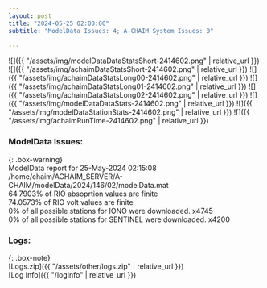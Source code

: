 ```yaml
---
layout: post
title: "2024-05-25 02:00:00"
subtitle: "ModelData Issues: 4; A-CHAIM System Issues: 0"

---
```


![]({{ "/assets/img/modelDataDataStatsShort-2414602.png" | relative_url }})
![]({{ "/assets/img/achaimDataStatsShort-2414602.png" | relative_url }})
![]({{ "/assets/img/achaimDataStatsLong00-2414602.png" | relative_url }})
![]({{ "/assets/img/achaimDataStatsLong01-2414602.png" | relative_url }})
![]({{ "/assets/img/achaimDataStatsLong02-2414602.png" | relative_url }})
![]({{ "/assets/img/modelDataDataStats-2414602.png" | relative_url }})
![]({{ "/assets/img/modelDataStationStats-2414602.png" | relative_url }})
![]({{ "/assets/img/achaimRunTime-2414602.png" | relative_url }})


### ModelData Issues:  
  
{: .box-warning}  
 ModelData report for 25-May-2024 02:15:08   
 /home/chaim/ACHAIM_SERVER/A-CHAIM/modelData/2024/146/02/modelData.mat   
 64.7903% of RIO absoprtion values are finite   
 74.0573% of RIO volt values are finite   
 0% of all possible stations for IONO were downloaded. x4745   
 0% of all possible stations for SENTINEL were downloaded. x4200   
  


### Logs:  
  
{: .box-note}  
[Logs.zip]({{ "/assets/other/logs.zip" | relative_url }})  
[Log Info]({{ "/logInfo" | relative_url }})  
